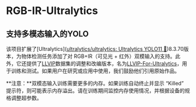 # RGB-IR-Ultralytics

## 支持多模态输入的YOLO

该项目扩展了[Ultralytics]([ultralytics/ultralytics: Ultralytics YOLO11 🚀](https://github.com/ultralytics/ultralytics))8.3.70版本，为物体检测任务添加了对 RGB+IR（可见光 + 红外）双模输入的支持。此外，它还提供了[LLVIP](https://github.com/bupt-ai-cz/LLVIP)数据集的调整和改编版本，名为[LLVIP-For-Ultralytics](https://github.com/Tdzdele/LLVIP-For-Ultralytics)，用于训练和测试。如果用户在研究或应用中使用，我们鼓励他们引用原始作品。

**注意：**双模态输入训练需要更多的内存。如果训练自动终止并显示 “Killed” 提示符，则可能表示内存溢出。请在训练期间监控内存使用情况，并根据设备的规格调整超参数。
